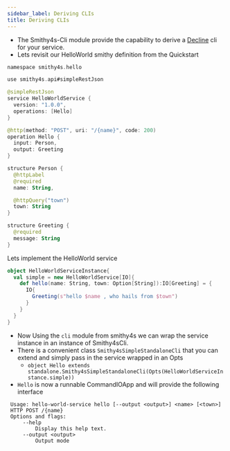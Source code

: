 ```yaml
---
sidebar_label: Deriving CLIs
title: Deriving CLIs
---
```


- The Smithy4s-Cli module provide the capability to derive a [Decline](https://ben.kirw.in/decline/) cli for your service.
- Lets revisit our HelloWorld smithy definition from the Quickstart

```kotlin
namespace smithy4s.hello

use smithy4s.api#simpleRestJson

@simpleRestJson
service HelloWorldService {
  version: "1.0.0",
  operations: [Hello]
}

@http(method: "POST", uri: "/{name}", code: 200)
operation Hello {
  input: Person,
  output: Greeting
}

structure Person {
  @httpLabel
  @required
  name: String,

  @httpQuery("town")
  town: String
}

structure Greeting {
  @required
  message: String
}
```

Lets implement the HelloWorld service
```scala
object HelloWorldServiceInstance{
  val simple = new HelloWorldService[IO]{
    def hello(name: String, town: Option[String]):IO[Greeting] = {
      IO{
        Greeting(s"hello $name , who hails from $town")
      }
    }
  }
}
```
 - Now Using the ```cli``` module from smithy4s we can wrap the service instance in an instance of Smithy4sCli.
 - There is a convenient class ```Smithy4sSimpleStandaloneCli``` that you can extend and simply pass in the service wrapped in an Opts 
   - ``` object Hello extends standalone.Smithy4sSimpleStandaloneCli(Opts(HelloWorldServiceInstance.simple)) ```
 - ```Hello``` is now a runnable CommandIOApp and will provide the following interface

```
 Usage: hello-world-service hello [--output <output>] <name> [<town>]
 HTTP POST /{name}
 Options and flags:
     --help
         Display this help text.
     --output <output>
         Output mode
```

